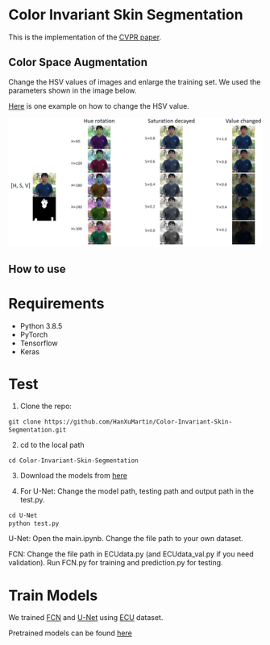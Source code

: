 # Color Invariant Skin Segmentation

This is the implementation of the [CVPR paper](https://openaccess.thecvf.com/content/CVPR2022W/FaDE-TCV/papers/Xu_Color_Invariant_Skin_Segmentation_CVPRW_2022_paper.pdf).

## Color Space Augmentation

Change the HSV values of images and enlarge the training set. We used the parameters shown in the image below.

[Here](https://github.com/HanXuMartin/Color-Invariant-Skin-Segmentation/blob/main/color%20augmentation/HSV_converter.py) is one example on how to change the HSV value.

![color augmentation](https://github.com/HanXuMartin/Color-Invariant-Skin-Segmentation/blob/main/color%20augmentation/color_augmentation.png)


## How to use
# Requirements
- Python 3.8.5
- PyTorch
- Tensorflow
- Keras 
# Test
1. Clone the repo: 
```
git clone https://github.com/HanXuMartin/Color-Invariant-Skin-Segmentation.git
```
2. cd to the local path
```
cd Color-Invariant-Skin-Segmentation
```
3. Download the models from [here](https://drive.google.com/drive/folders/1QfoxabLN-UrsLwZjYXqmCYdHUkHxDJsf?usp=sharing)

4. For U-Net: Change the model path, testing path and output path in the test.py.
```
cd U-Net
python test.py
```


U-Net: Open the main.ipynb. Change the file path to your own dataset. 

FCN: Change the file path in ECUdata.py (and ECUdata_val.py if you need validation). Run FCN.py for training and prediction.py for testing.



# Train Models

We trained [FCN](https://github.com/yunlongdong/FCN-pytorch) and [U-Net](https://github.com/zhixuhao/unet) using [ECU](https://ieeexplore.ieee.org/document/1359760) dataset.

Pretrained models can be found [here](https://drive.google.com/drive/folders/1QfoxabLN-UrsLwZjYXqmCYdHUkHxDJsf?usp=sharing)


